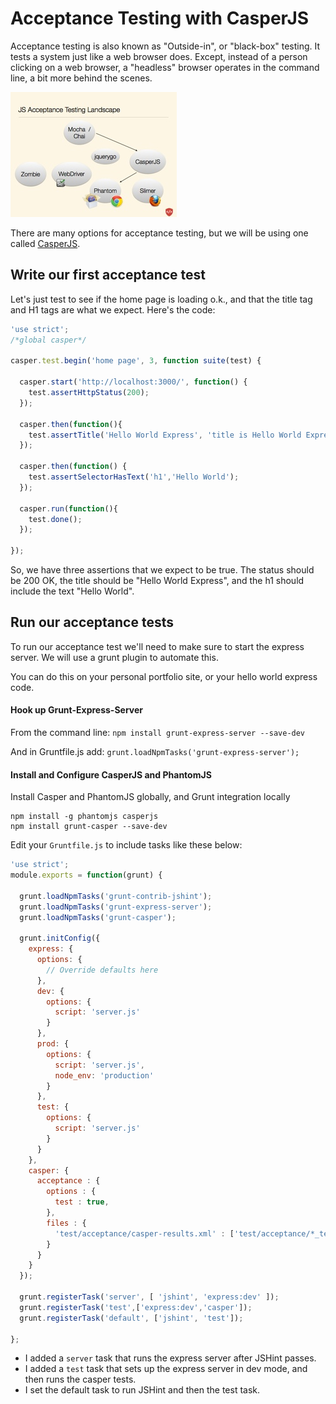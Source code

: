 # Acceptance Testing with CasperJS

Acceptance testing is also known as "Outside-in", or "black-box" testing. It
tests a system just like a web browser does. Except, instead of a person clicking
on a web browser, a "headless" browser operates in the command line, a bit more
behind the scenes. 

![JS Acceptance Testing Landscape](images/js_acceptance_testing_landscape.jpg) 

There are many options for acceptance testing, but we will be using one called
[CasperJS](http://casperjs.org).

## Write our first acceptance test

Let's just test to see if the home page is loading o.k., and that the title tag
and H1 tags are what we expect. Here's the code:

```javascript
'use strict';
/*global casper*/

casper.test.begin('home page', 3, function suite(test) {

  casper.start('http://localhost:3000/', function() {
    test.assertHttpStatus(200);
  });

  casper.then(function(){
    test.assertTitle('Hello World Express', 'title is Hello World Express');
  });

  casper.then(function() {
    test.assertSelectorHasText('h1','Hello World');
  });

  casper.run(function(){
    test.done();
  });

});
```

So, we have three assertions that we expect to be true. The status should be 200
OK, the title should be "Hello World Express", and the h1 should include the text
"Hello World".

## Run our acceptance tests

To run our acceptance test we'll need to make sure to start the express server.
We will use a grunt plugin to automate this.

You can do this on your personal portfolio site, or your hello world express code.

#### Hook up Grunt-Express-Server

From the command line:
`npm install grunt-express-server --save-dev`

And in Gruntfile.js add:
`grunt.loadNpmTasks('grunt-express-server');`

#### Install and Configure CasperJS and PhantomJS

Install Casper and PhantomJS globally, and Grunt integration locally

```
npm install -g phantomjs casperjs
npm install grunt-casper --save-dev
```

Edit your `Gruntfile.js` to include tasks like these below:

```javascript
'use strict';
module.exports = function(grunt) {

  grunt.loadNpmTasks('grunt-contrib-jshint');
  grunt.loadNpmTasks('grunt-express-server');
  grunt.loadNpmTasks('grunt-casper');

  grunt.initConfig({
    express: {
      options: {
        // Override defaults here
      },
      dev: {
        options: {
          script: 'server.js'
        }
      },
      prod: {
        options: {
          script: 'server.js',
          node_env: 'production'
        }
      },
      test: {
        options: {
          script: 'server.js'
        }
      }
    },
    casper: {
      acceptance : {
        options : {
          test : true,
        },
        files : {
          'test/acceptance/casper-results.xml' : ['test/acceptance/*_test.js']
        }
      }
    }
  });

  grunt.registerTask('server', [ 'jshint', 'express:dev' ]);
  grunt.registerTask('test',['express:dev','casper']);
  grunt.registerTask('default', ['jshint', 'test']);

};

```

* I added a `server` task that runs the express server after JSHint passes.
* I added a `test` task that sets up the express server in dev mode, and then runs
the casper tests.
* I set the default task to run JSHint and then the test task.





